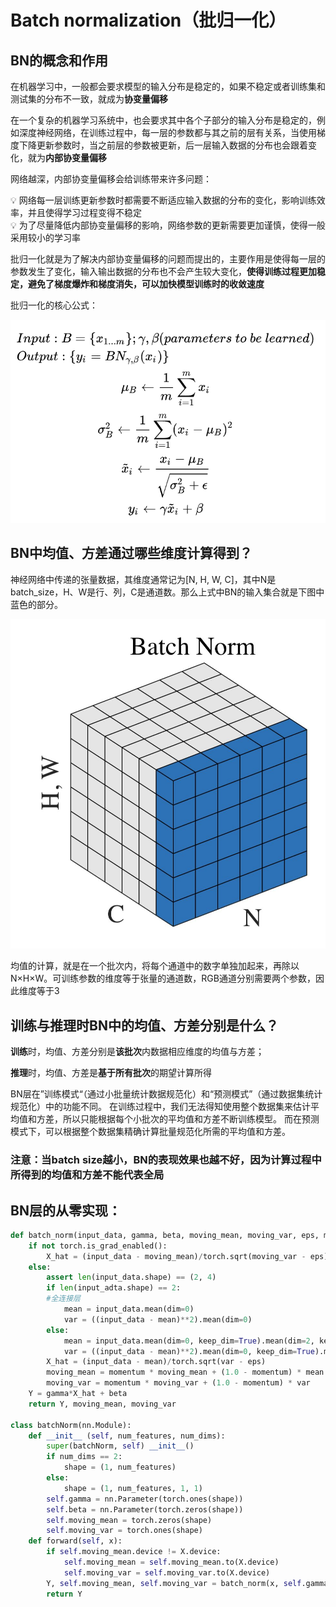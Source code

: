 # Batch normalization（批归一化）


## BN的概念和作用

在机器学习中，一般都会要求模型的输入分布是稳定的，如果不稳定或者训练集和测试集的分布不一致，就成为**协变量偏移**

在一个复杂的机器学习系统中，也会要求其中各个子部分的输入分布是稳定的，例如深度神经网络，在训练过程中，每一层的参数都与其之前的层有关系，当使用梯度下降更新参数时，当之前层的参数被更新，后一层输入数据的分布也会跟着变化，就为**内部协变量偏移**

网络越深，内部协变量偏移会给训练带来许多问题：

<aside>
💡 网络每一层训练更新参数时都需要不断适应输入数据的分布的变化，影响训练效率，并且使得学习过程变得不稳定

</aside>

<aside>
💡 为了尽量降低内部协变量偏移的影响，网络参数的更新需要更加谨慎，使得一般采用较小的学习率

</aside>

批归一化就是为了解决内部协变量偏移的问题而提出的，主要作用是使得每一层的参数发生了变化，输入输出数据的分布也不会产生较大变化，**使得训练过程更加稳定，避免了梯度爆炸和梯度消失，可以加快模型训练时的收敛速度**

批归一化的核心公式：

![Untitled](https://github.com/Sunnyio8/Machine-learning-studies/blob/main/images/Untitled.png)

## ****BN中均值、方差通过哪些维度计算得到？****

神经网络中传递的张量数据，其维度通常记为[N, H, W, C]，其中N是batch_size，H、W是行、列，C是通道数。那么上式中BN的输入集合就是下图中蓝色的部分。

![Untitled](https://github.com/Sunnyio8/Machine-learning-studies/blob/main/images/Untitled%201.png)

均值的计算，就是在一个批次内，将每个通道中的数字单独加起来，再除以N×H×W。可训练参数的维度等于张量的通道数，RGB通道分别需要两个参数，因此维度等于3

## ****训练与推理时BN中的均值、方差分别是什么？****

**训练**时，均值、方差分别是**该批次**内数据相应维度的均值与方差；

**推理**时，均值、方差是**基于所有批次**的期望计算所得

BN层在”训练模式“（通过小批量统计数据规范化）和“预测模式”（通过数据集统计规范化）中的功能不同。 在训练过程中，我们无法得知使用整个数据集来估计平均值和方差，所以只能根据每个小批次的平均值和方差不断训练模型。 而在预测模式下，可以根据整个数据集精确计算批量规范化所需的平均值和方差。

 

### **注意：当batch size越小，BN的表现效果也越不好，因为计算过程中所得到的均值和方差不能代表全局**

## BN层的从零实现：

```python
def batch_norm(input_data, gamma, beta, moving_mean, moving_var, eps, momentum):
    if not torch.is_grad_enabled():
        X_hat = (input_data - moving_mean)/torch.sqrt(moving_var - eps)
    else:
        assert len(input_data.shape) == (2, 4)
        if len(input_adta.shape) == 2:
        #全连接层
            mean = input_data.mean(dim=0)
            var = ((input_data - mean)**2).mean(dim=0)
        else:
            mean = input_data.mean(dim=0, keep_dim=True).mean(dim=2, keep_dim=True).mean(dim=3, keep_dim=True)
            var = ((input_data - mean)**2).mean(dim=0, keep_dim=True).mean(dim=2, keep_dim=True).mean(dim=3, keep_dim=True)
        X_hat = (input_data - mean)/torch.sqrt(var - eps)
        moving_mean = momentum * moving_mean + (1.0 - momentum) * mean
        moving_var = momentum * moving_var + (1.0 - momentum) * var
    Y = gamma*X_hat + beta
    return Y, moving_mean, moving_var

class batchNorm(nn.Module):
    def __init__ (self, num_features, num_dims):
        super(batchNorm, self) __init__()
        if num_dims == 2:
            shape = (1, num_features)
        else:
            shape = (1, num_features, 1, 1)
        self.gamma = nn.Parameter(torch.ones(shape))
        self.beta = nn.Parameter(torch.zeros(shape))
        self.moving_mean = torch.zeros(shape)
        self.moving_var = torch.ones(shape)
    def forward(self, x):
        if self.moving_mean.device != X.device:
            self.moving_mean = self.moving_mean.to(X.device)
            self.moving_var = self.moving_var.to(X.device)
        Y, self.moving_mean, self.moving_var = batch_norm(x, self.gamma, self.beta, self.moving_mean, self.moving_var, 1e-5, 0.9)
        return Y
```
